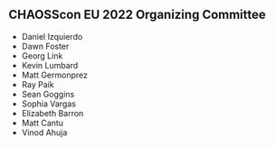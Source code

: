 ## CHAOSScon EU 2022 Organizing Committee

* Daniel Izquierdo
* Dawn Foster
* Georg Link
* Kevin Lumbard
* Matt Germonprez
* Ray Paik
* Sean Goggins
* Sophia Vargas
* Elizabeth Barron
* Matt Cantu
* Vinod Ahuja
